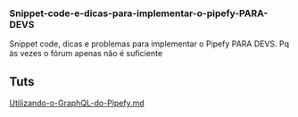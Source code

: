 ### Snippet-code-e-dicas-para-implementar-o-pipefy-PARA-DEVS
Snippet code, dicas e problemas para implementar o Pipefy PARA DEVS. Pq às vezes o fórum apenas não é suficiente

## Tuts
[Utilizando-o-GraphQL-do-Pipefy.md](./Utilizando-o-GraphQL-do-Pipefy.md)
